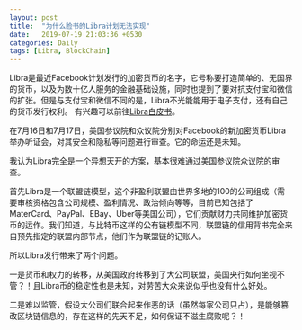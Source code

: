 ```yaml
---
layout: post
title:  "为什么脸书的Libra计划无法实现"
date:   2019-07-19 21:03:36 +0530
categories: Daily
tags: [Libra, BlockChain]
---
```


Libra是最近Facebook计划发行的加密货币的名字，它号称要打造简单的、无国界的货币，以及为数十亿人服务的金融基础设施，同时也提到了要对抗支付宝和微信的扩张。但是与支付宝和微信不同的是，Libra不光能能用于电子支付，还有自己的货币发行权利。
有兴趣可以前往[Libra白皮书](https://libra.org/en-US/white-paper/?noredirect=en-US)。

在7月16日和7月17日，美国参议院和众议院分别对Facebook的新加密货币Libra举办听证会，对其安全和隐私等问题进行审查。它的命运还是未知。

我认为Libra完全是一个异想天开的方案，基本很难通过美国参议院众议院的审查。

首先Libra是一个联盟链模型，这个非盈利联盟由世界多地的100的公司组成（需要审核资格包含公司规模、盈利情况、政治倾向等等，目前已知包括了MaterCard、PayPal、EBay、Uber等美国公司），它们贡献财力共同维护加密货币的运作。我们知道，与比特币这样的公有链模型不同，联盟链的信用背书完全来自预先指定的联盟内部节点，他们作为联盟链的记账人。

所以Libra发行带来了两个问题。

一是货币和权力的转移，从美国政府转移到了大公司联盟，美国央行如何坐视不管？！且Libra币的稳定性也是未知，对劳苦大众来说似乎也没有什么好处。

二是难以监管，假设大公司们联合起来作恶的话（虽然每家公司只占），是能够篡改区块链信息的，存在这样的先天不足，如何保证不滋生腐败呢？！
